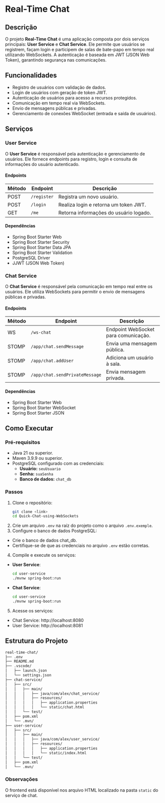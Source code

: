 # Real-Time Chat

## Descrição
O projeto **Real-Time Chat** é uma aplicação composta por dois serviços principais: **User Service** e **Chat Service**. Ele permite que usuários se registrem, façam login e participem de salas de bate-papo em tempo real utilizando WebSockets. A autenticação é baseada em JWT (JSON Web Token), garantindo segurança nas comunicações.

## Funcionalidades
- Registro de usuários com validação de dados.
- Login de usuários com geração de token JWT.
- Autenticação de usuários para acesso a recursos protegidos.
- Comunicação em tempo real via WebSockets.
- Envio de mensagens públicas e privadas.
- Gerenciamento de conexões WebSocket (entrada e saída de usuários).

## Serviços

### User Service
O **User Service** é responsável pela autenticação e gerenciamento de usuários. Ele fornece endpoints para registro, login e consulta de informações do usuário autenticado.

#### Endpoints
| Método | Endpoint       | Descrição                              |
|--------|----------------|----------------------------------------|
| POST   | `/register`    | Registra um novo usuário.              |
| POST   | `/login`       | Realiza login e retorna um token JWT.  |
| GET    | `/me`          | Retorna informações do usuário logado. |

#### Dependências
- Spring Boot Starter Web
- Spring Boot Starter Security
- Spring Boot Starter Data JPA
- Spring Boot Starter Validation
- PostgreSQL Driver
- JJWT (JSON Web Token)

### Chat Service
O **Chat Service** é responsável pela comunicação em tempo real entre os usuários. Ele utiliza WebSockets para permitir o envio de mensagens públicas e privadas.

#### Endpoints
| Método | Endpoint       | Descrição                              |
|--------|----------------|----------------------------------------|
| WS     | `/ws-chat`     | Endpoint WebSocket para comunicação.   |
| STOMP  | `/app/chat.sendMessage` | Envia uma mensagem pública.   |
| STOMP  | `/app/chat.addUser`     | Adiciona um usuário à sala.    |
| STOMP  | `/app/chat.sendPrivateMessage` | Envia mensagem privada.|

#### Dependências
- Spring Boot Starter Web
- Spring Boot Starter WebSocket
- Spring Boot Starter JSON

## Como Executar

### Pré-requisitos
- Java 21 ou superior.
- Maven 3.9.9 ou superior.
- PostgreSQL configurado com as credenciais:
  - **Usuário:** `seuUsuario`
  - **Senha:** `suaSenha`
  - **Banco de dados:** `chat_db`

### Passos
1. Clone o repositório:
   ```bash
   git clone <link>
   cd Quick-Chat-using-WebSockets
   ```
2. Crie um arquivo `.env` na raíz do projeto como o arquivo `.env.exemple`.
3. Configure o banco de dados PostgreSQL:
- Crie o banco de dados chat_db.
- Certifique-se de que as credenciais no arquivo `.env` estão corretas.
4. Compile e execute os serviços:
- **User Service**:
   ```bash
   cd user-service
   ./mvnw spring-boot:run
   ```
- **Chat Service**:
   ```bash
   cd user-service
   ./mvnw spring-boot:run
   ```
5. Acesse os serviços:
- Chat Service: http://localhost:8080
- User Service: http://localhost:8081

## Estrutura do Projeto
```bash
real-time-chat/
├── .env
├── README.md
├── .vscode/
│   ├── launch.json
│   └── settings.json
├── chat-service/
│   ├── src/
│   │   ├── main/
│   │   │   ├── java/com/alex/chat_service/
│   │   │   ├── resources/
│   │   │   │   ├── application.properties
│   │   │   │   └── static/chat.html
│   │   └── test/
│   ├── pom.xml
│   └── .mvn/
├── user-service/
│   ├── src/
│   │   ├── main/
│   │   │   ├── java/com/alex/user_service/
│   │   │   ├── resources/
│   │   │   │   ├── application.properties
│   │   │   │   └── static/index.html
│   │   └── test/
│   ├── pom.xml
│   └── .mvn/
```

### Observações
O frontend está disponível nos arquivo HTML localizado na pasta `static` do serviço de chat.